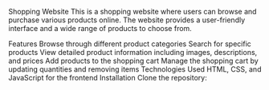 Shopping Website
This is a shopping website where users can browse and purchase various products online. The website provides a user-friendly interface and a wide range of products to choose from.

Features
Browse through different product categories
Search for specific products
View detailed product information including images, descriptions, and prices
Add products to the shopping cart
Manage the shopping cart by updating quantities and removing items
Technologies Used
HTML, CSS, and JavaScript for the frontend
Installation
Clone the repository:
